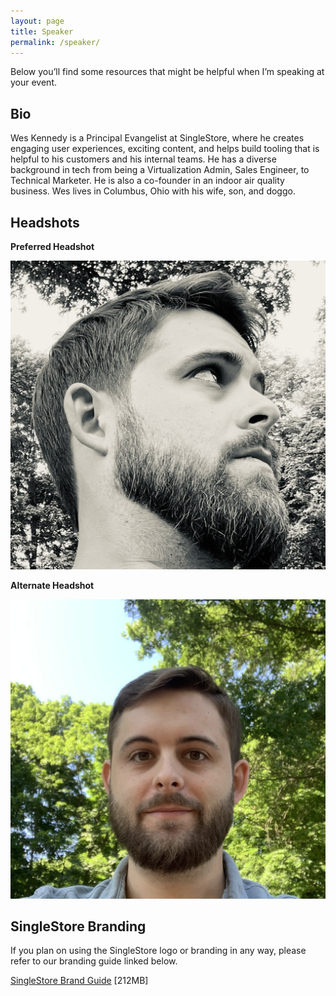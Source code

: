 ```yaml
---
layout: page
title: Speaker
permalink: /speaker/
---
```


Below you’ll find some resources that might be helpful when I’m speaking at your event.

## Bio

Wes Kennedy is a Principal Evangelist at SingleStore, where he creates engaging user experiences, exciting content, and helps build tooling that is helpful to his customers and his internal teams. He has a diverse background in tech from being a Virtualization Admin, Sales Engineer, to Technical Marketer. He is also a co-founder in an indoor air quality business. Wes lives in Columbus, Ohio with his wife, son, and doggo.

## Headshots

**Preferred Headshot**

![Wes Kennedy Album Cover Headshot](/assets/images/wk_albumcover_headshot.jpg)

**Alternate Headshot**

![Wes Kennedy Tree Background Headshot](/assets/images/wk_tree_headshot.jpg)

## SingleStore Branding

If you plan on using the SingleStore logo or branding in any way, please refer to our branding guide linked below.

[SingleStore Brand Guide](https://westodayassets.nyc3.cdn.digitaloceanspaces.com/s2_brand_guide.pdf) [212MB]
